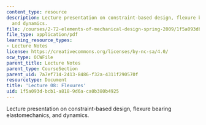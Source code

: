 ```yaml
---
content_type: resource
description: Lecture presentation on constraint-based design, flexure bearing elastomechanics,
  and dynamics.
file: /courses/2-72-elements-of-mechanical-design-spring-2009/1f5a093dbcb1a8189d6aca0b380b4925_MIT2_72s09_lec08.pdf
file_type: application/pdf
learning_resource_types:
- Lecture Notes
license: https://creativecommons.org/licenses/by-nc-sa/4.0/
ocw_type: OCWFile
parent_title: Lecture Notes
parent_type: CourseSection
parent_uid: 7a7ef714-2413-8486-f32a-4311f290570f
resourcetype: Document
title: 'Lecture 08: Flexures'
uid: 1f5a093d-bcb1-a818-9d6a-ca0b380b4925
---
```

Lecture presentation on constraint-based design, flexure bearing elastomechanics, and dynamics.